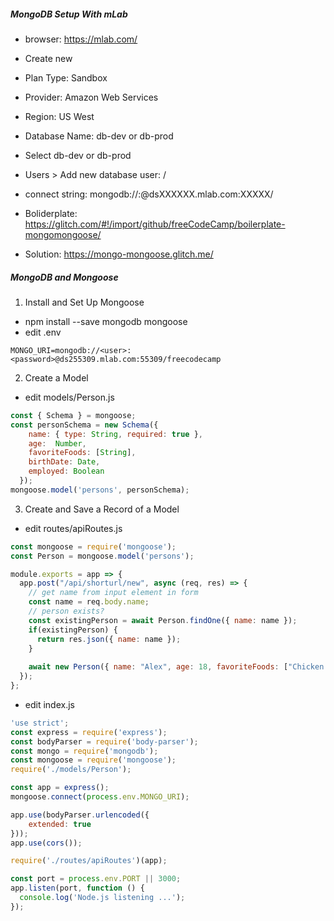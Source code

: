 ##### MongoDB Setup With mLab
* browser: https://mlab.com/
* Create new
* Plan Type: Sandbox
* Provider: Amazon Web Services
* Region: US West
* Database Name: <projectname>db-dev or <projectname>db-prod 
* Select <projectname>db-dev or <projectname>db-prod 
* Users > Add new database user: <username>/<password>
* connect string: mongodb://<dbuser>:<dbpassword>@dsXXXXXX.mlab.com:XXXXX/<dbname>

    



* Boliderplate: https://glitch.com/#!/import/github/freeCodeCamp/boilerplate-mongomongoose/
* Solution: https://mongo-mongoose.glitch.me/

##### MongoDB and Mongoose 
1. Install and Set Up Mongoose
* npm install --save mongodb mongoose
* edit .env
```
MONGO_URI=mongodb://<user>:<password>@ds255309.mlab.com:55309/freecodecamp
```
2. Create a Model
* edit models/Person.js
```javascript
const { Schema } = mongoose;
const personSchema = new Schema({
    name: { type: String, required: true },
    age:  Number,
    favoriteFoods: [String],
    birthDate: Date,
    employed: Boolean
  });
mongoose.model('persons', personSchema);
```
3. Create and Save a Record of a Model
* edit routes/apiRoutes.js
```javascript
const mongoose = require('mongoose');
const Person = mongoose.model('persons');

module.exports = app => {
  app.post("/api/shorturl/new", async (req, res) => {
    // get name from input element in form
    const name = req.body.name;
    // person exists?
    const existingPerson = await Person.findOne({ name: name });
    if(existingPerson) {
      return res.json({ name: name });
    }
    
    await new Person({ name: "Alex", age: 18, favoriteFoods: ["Chicken Rice", "Fish Soup"]}).save();
  });
};
```
* edit index.js
```javascript
'use strict';
const express = require('express');
const bodyParser = require('body-parser');
const mongo = require('mongodb');
const mongoose = require('mongoose');
require('./models/Person');

const app = express();
mongoose.connect(process.env.MONGO_URI);

app.use(bodyParser.urlencoded({
    extended: true
}));
app.use(cors());

require('./routes/apiRoutes')(app);

const port = process.env.PORT || 3000;
app.listen(port, function () {
  console.log('Node.js listening ...');
});
```
